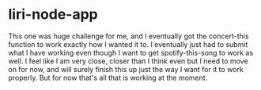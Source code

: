 # liri-node-app
This one was huge challenge for me, and I eventually got the concert-this function to work exactly how I wanted it to. 
I eventually just had to submit what I have working even though I want to get spotify-this-song to work as well. I feel
like I am very close, closer than I think even but I need to move on for now, and will surely finish this up just the 
way I want for it to work properly. 
    But for now that's all that is working at the moment. 
